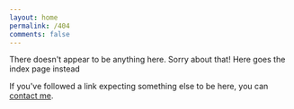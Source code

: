 ```yaml
---
layout: home
permalink: /404
comments: false
---
```

There doesn't appear to be anything here. Sorry about that!
Here goes the index page instead

If you've followed a link expecting something else to be here, you can
<a href="mailto:milana.stojadinov@gmail.com?subject=Page%20not%20found">contact me</a>.
